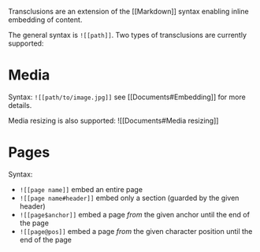 Transclusions are an extension of the [[Markdown]] syntax enabling inline embedding of content.

The general syntax is `![[path]]`. Two types of transclusions are currently supported:

# Media
Syntax: `![[path/to/image.jpg]]` see [[Documents#Embedding]] for more details.

Media resizing is also supported:
![[Documents#Media resizing]]
# Pages
Syntax:
* `![[page name]]` embed an entire page
* `![[page name#header]]` embed only a section (guarded by the given header)
* `![[page$anchor]]` embed a page _from_ the given anchor until the end of the page
* `![[page@pos]]` embed a page _from_ the given character position until the end of the page
